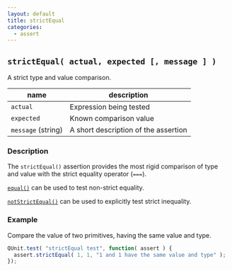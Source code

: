 ```yaml
---
layout: default
title: strictEqual
categories:
  - assert
---
```


## `strictEqual( actual, expected [, message ] )`

A strict type and value comparison.

| name               | description                          |
|--------------------|--------------------------------------|
| `actual`           | Expression being tested              |
| `expected`         | Known comparison value               |
| `message` (string) | A short description of the assertion |

### Description

The `strictEqual()` assertion provides the most rigid comparison of type and value with the strict equality operator (`===`).

<a href="/equal/">`equal()`</a> can be used to test non-strict equality.

<a href="/notStrictEqual/">`notStrictEqual()`</a> can be used to explicitly test strict inequality.

### Example

Compare the value of two primitives, having the same value and type.

```js
QUnit.test( "strictEqual test", function( assert ) {
  assert.strictEqual( 1, 1, "1 and 1 have the same value and type" );
});
```
